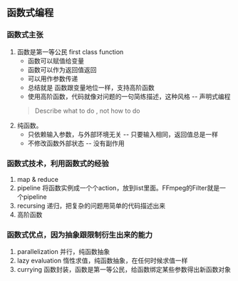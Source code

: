 ## 函数式编程
### 函数式主张
1. 函数是第一等公民 first class function
    * 函数可以赋值给变量
    * 函数可以作为返回值返回
    * 可以用作参数传递
    * 总结就是 函数跟变量地位一样，支持高阶函数
    * 使用高阶函数，代码就像对问题的一句简练描述，这种风格 -- 声明式编程
    > Describe what to do , not how to do
2. 纯函数。 
    * 只依赖输入参数，与外部环境无关 -- 只要输入相同，返回值总是一样
    * 不修改函数外部状态 -- 没有副作用

### 函数式技术，利用函数式的经验
1. map & reduce
2. pipeline 将函数实例成一个个action，放到list里面。FFmpeg的Filter就是一个pipeline
3. recursing 递归，把复杂的问题用简单的代码描述出来
4. 高阶函数

### 函数式优点，因为抽象跟限制衍生出来的能力
1. parallelization 并行，纯函数抽象
2. lazy evaluation 惰性求值，纯函数抽象，在任何时候求值一样
3. currying 函数封装，函数是第一等公民，给函数绑定某些参数得出新函数对象
